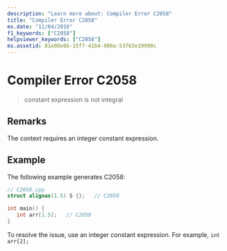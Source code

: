 ```yaml
---
description: "Learn more about: Compiler Error C2058"
title: "Compiler Error C2058"
ms.date: "11/04/2016"
f1_keywords: ["C2058"]
helpviewer_keywords: ["C2058"]
ms.assetid: 81e08e6b-15f7-41b4-980a-53763e19990c
---
```

# Compiler Error C2058

> constant expression is not integral

## Remarks

The context requires an integer constant expression.

## Example

The following example generates C2058:

```cpp
// C2058.cpp
struct alignas(1.5) S {};   // C2058

int main() {
   int arr[1.5];   // C2058
}
```

To resolve the issue, use an integer constant expression. For example, `int arr[2];`
